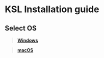 ﻿# KSL Installation guide

## Select OS


> [**Windows**](https://github.com/trbflxr/ksl/blob/master/doc/guide/install_win.md)

> [**macOS**](https://github.com/trbflxr/ksl/blob/master/doc/guide/install_osx.md)
